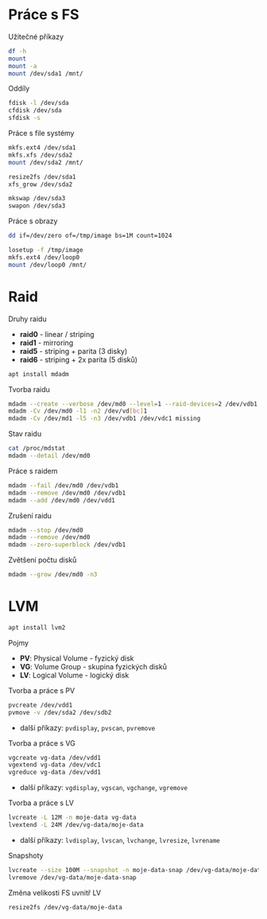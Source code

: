 # Práce s FS

Užitečné příkazy

```sh
df -h
mount
mount -a
mount /dev/sda1 /mnt/
```

Oddíly

```sh
fdisk -l /dev/sda
cfdisk /dev/sda
sfdisk -s
```

Práce s file systémy

```sh
mkfs.ext4 /dev/sda1
mkfs.xfs /dev/sda2
mount /dev/sda2 /mnt/

resize2fs /dev/sda1
xfs_grow /dev/sda2

mkswap /dev/sda3
swapon /dev/sda3
```

Práce s obrazy

```sh
dd if=/dev/zero of=/tmp/image bs=1M count=1024

losetup -f /tmp/image
mkfs.ext4 /dev/loop0
mount /dev/loop0 /mnt/
```

# Raid

Druhy raidu
- **raid0** - linear / striping
- **raid1** - mirroring
- **raid5** - striping + parita (3 disky)
- **raid6** - striping + 2x parita (5 disků)

```sh
apt install mdadm
```

Tvorba raidu

```sh
mdadm --create --verbose /dev/md0 --level=1 --raid-devices=2 /dev/vdb1 /dev/vdc1
mdadm -Cv /dev/md0 -l1 -n2 /dev/vd[bc]1
mdadm -Cv /dev/md1 -l5 -n3 /dev/vdb1 /dev/vdc1 missing
```

Stav raidu

```sh
cat /proc/mdstat
mdadm --detail /dev/md0
```

Práce s raidem

```sh
mdadm --fail /dev/md0 /dev/vdb1
mdadm --remove /dev/md0 /dev/vdb1
mdadm --add /dev/md0 /dev/vdd1
```

Zrušení raidu

```sh
mdadm --stop /dev/md0
mdadm --remove /dev/md0
mdadm --zero-superblock /dev/vdb1
```

Zvětšení počtu disků

```sh
mdadm --grow /dev/md0 -n3
```

# LVM

```sh
apt install lvm2
```

Pojmy
- **PV**: Physical Volume - fyzický disk
- **VG**: Volume Group - skupina fyzických disků
- **LV**: Logical Volume - logický disk

Tvorba a práce s PV

```sh
pvcreate /dev/vdd1
pvmove -v /dev/sda2 /dev/sdb2
```
- další příkazy: `pvdisplay`, `pvscan`, `pvremove`

Tvorba a práce s VG

```sh
vgcreate vg-data /dev/vdd1
vgextend vg-data /dev/vdc1
vgreduce vg-data /dev/vdd1
```
- další příkazy: `vgdisplay`, `vgscan`, `vgchange`, `vgremove`

Tvorba a práce s LV

```sh
lvcreate -L 12M -n moje-data vg-data
lvextend -L 24M /dev/vg-data/moje-data
```
- další příkazy: `lvdisplay`, `lvscan`, `lvchange`, `lvresize`, `lvrename`

Snapshoty

```sh
lvcreate --size 100M --snapshot -n moje-data-snap /dev/vg-data/moje-data
lvremove /dev/vg-data/moje-data-snap
```

Změna velikosti FS uvnitř LV

```sh
resize2fs /dev/vg-data/moje-data
```
